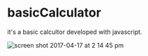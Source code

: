 # basicCalculator
it's a basic calcultor developed with javascript.

![screen shot 2017-04-17 at 2 14 45 pm](https://cloud.githubusercontent.com/assets/7765958/25087624/e9f8e6ac-2378-11e7-82ad-da3792b889e9.png)
